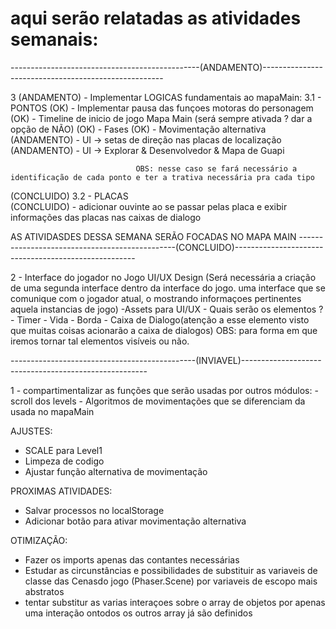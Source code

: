 # aqui serão relatadas as atividades semanais:
-----------------------------------------------(ANDAMENTO)-----------------------------------------------------

 3 (ANDAMENTO) - Implementar LOGICAS fundamentais ao mapaMain:
              3.1 - PONTOS
   (OK)          - Implementar pausa das funçoes motoras do personagem
   (OK)          - Timeline de inicio de jogo Mapa Main (será sempre ativada ? dar a opção de NÃO)
   (OK)          - Fases
   (OK)          - Movimentação alternativa
(ANDAMENTO)      - UI -> setas de direção nas placas de localização
(ANDAMENTO)      - UI -> Explorar & Desenvolvedor & Mapa de Guapi
              
                                OBS: nesse caso se fará necessário a identificação de cada ponto e ter a trativa necessária pra cada tipo
        
(CONCLUIDO)   3.2 - PLACAS        
       (CONCLUIDO)   - adicionar ouvinte ao se passar pelas placa e exibir informações das placas nas caixas de dialogo

 AS ATIVIDASDES DESSA SEMANA SERÃO FOCADAS NO MAPA MAIN
-----------------------------------------------(CONCLUIDO)-----------------------------------------------------
 
 2 - Interface do jogador no Jogo UI/UX Design (Será necessária a criação de uma segunda interface dentro da interface do jogo. uma interface que se comunique com o jogador atual, o mostrando informaçoes pertinentes aquela instancias de jogo)
        -Assets para UI/UX
        - Quais serão os elementos ?
            - Timer
            - Vida
            - Borda
            - Caixa de Dialogo(atenção a esse elemento visto que muitas coisas acionarão a caixa de dialogos)
                                OBS: para forma em que iremos tornar tal elementos visíveis ou não.

 ----------------------------------------------(INVIAVEL)------------------------------------------------------

 1 - compartimentalizar as funções que serão usadas por outros módulos:
        - scroll dos levels
        -  Algoritmos de movimentações que se diferenciam da usada no mapaMain






AJUSTES:

 - SCALE para Level1
 - Limpeza de codigo
 - Ajustar função alternativa de movimentação

PROXIMAS ATIVIDADES:
 - Salvar processos no localStorage
 - Adicionar botão para ativar movimentação alternativa

 OTIMIZAÇÃO:
 - Fazer os imports apenas das contantes necessárias
 - Estudar as circunstâncias e possibilidades de substituir as variaveis de classe das Cenasdo jogo (Phaser.Scene) 
       por variaveis de escopo mais  abstratos
 - tentar substitur as varias interaçoes sobre o array de objetos por apenas uma interação ontodos os outros array já são definidos
